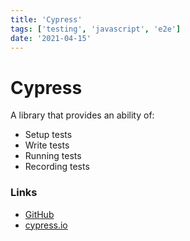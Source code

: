 ```yaml
---
title: 'Cypress'
tags: ['testing', 'javascript', 'e2e']
date: '2021-04-15'
---
```


# Cypress

A library that provides an ability of:

- Setup tests
- Write tests
- Running tests
- Recording tests

### Links

- [GitHub](https://github.com/cypress-io/cypress)
- [cypress.io](https://www.cypress.io)
